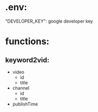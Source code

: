 # .env:  
"DEVELOPER_KEY": google developer key  
# functions:  
## keyword2vid:  
* video
    * id
    * title
* channel
    * id
    * title
* publishTime
